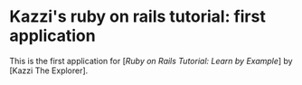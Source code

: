 # Kazzi's ruby on rails tutorial: first application

This is the first application for [*Ruby on Rails Tutorial: Learn by Example*] by [Kazzi The Explorer].

